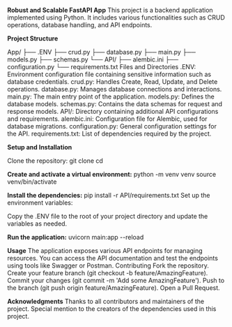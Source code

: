 **Robust and Scalable FastAPI App**
This project is a backend application implemented using Python. It includes various functionalities such as CRUD operations, database handling, and API endpoints.

**Project Structure**

App/
├── .ENV
├── crud.py
├── database.py
├── main.py
├── models.py
├── schemas.py
└── API/
    ├── alembic.ini
    ├── configuration.py
    └── requirements.txt
Files and Directories
.ENV: Environment configuration file containing sensitive information such as database credentials.
crud.py: Handles Create, Read, Update, and Delete operations.
database.py: Manages database connections and interactions.
main.py: The main entry point of the application.
models.py: Defines the database models.
schemas.py: Contains the data schemas for request and response models.
API/: Directory containing additional API configurations and requirements.
alembic.ini: Configuration file for Alembic, used for database migrations.
configuration.py: General configuration settings for the API.
requirements.txt: List of dependencies required by the project.

**Setup and Installation**

Clone the repository:
git clone <repository-url>
cd <repository-directory>

**Create and activate a virtual environment:**
python -m venv venv
source venv/bin/activate  

**Install the dependencies:**
pip install -r API/requirements.txt
Set up the environment variables:

Copy the .ENV file to the root of your project directory and update the variables as needed.

**Run the application:**
uvicorn main:app --reload

**Usage**
The application exposes various API endpoints for managing resources. You can access the API documentation and test the endpoints using tools like Swagger or Postman.
Contributing
Fork the repository.
Create your feature branch (git checkout -b feature/AmazingFeature).
Commit your changes (git commit -m 'Add some AmazingFeature').
Push to the branch (git push origin feature/AmazingFeature).
Open a Pull Request.

**Acknowledgments**
Thanks to all contributors and maintainers of the project.
Special mention to the creators of the dependencies used in this project.
